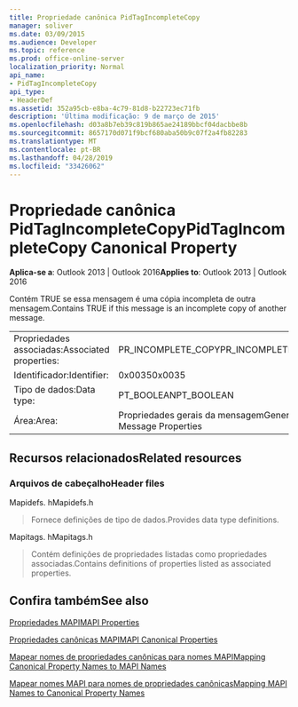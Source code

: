```yaml
---
title: Propriedade canônica PidTagIncompleteCopy
manager: soliver
ms.date: 03/09/2015
ms.audience: Developer
ms.topic: reference
ms.prod: office-online-server
localization_priority: Normal
api_name:
- PidTagIncompleteCopy
api_type:
- HeaderDef
ms.assetid: 352a95cb-e8ba-4c79-81d8-b22723ec71fb
description: 'Última modificação: 9 de março de 2015'
ms.openlocfilehash: d03a8b7eb39c819b865ae24189bbcf04dacbbe8b
ms.sourcegitcommit: 8657170d071f9bcf680aba50b9c07f2a4fb82283
ms.translationtype: MT
ms.contentlocale: pt-BR
ms.lasthandoff: 04/28/2019
ms.locfileid: "33426062"
---
```

# <a name="pidtagincompletecopy-canonical-property"></a><span data-ttu-id="a8f92-103">Propriedade canônica PidTagIncompleteCopy</span><span class="sxs-lookup"><span data-stu-id="a8f92-103">PidTagIncompleteCopy Canonical Property</span></span>

  
  
<span data-ttu-id="a8f92-104">**Aplica-se a**: Outlook 2013 | Outlook 2016</span><span class="sxs-lookup"><span data-stu-id="a8f92-104">**Applies to**: Outlook 2013 | Outlook 2016</span></span> 
  
<span data-ttu-id="a8f92-105">Contém TRUE se essa mensagem é uma cópia incompleta de outra mensagem.</span><span class="sxs-lookup"><span data-stu-id="a8f92-105">Contains TRUE if this message is an incomplete copy of another message.</span></span>
  
|||
|:-----|:-----|
|<span data-ttu-id="a8f92-106">Propriedades associadas:</span><span class="sxs-lookup"><span data-stu-id="a8f92-106">Associated properties:</span></span>  <br/> |<span data-ttu-id="a8f92-107">PR_INCOMPLETE_COPY</span><span class="sxs-lookup"><span data-stu-id="a8f92-107">PR_INCOMPLETE_COPY</span></span>  <br/> |
|<span data-ttu-id="a8f92-108">Identificador:</span><span class="sxs-lookup"><span data-stu-id="a8f92-108">Identifier:</span></span>  <br/> |<span data-ttu-id="a8f92-109">0x0035</span><span class="sxs-lookup"><span data-stu-id="a8f92-109">0x0035</span></span>  <br/> |
|<span data-ttu-id="a8f92-110">Tipo de dados:</span><span class="sxs-lookup"><span data-stu-id="a8f92-110">Data type:</span></span>  <br/> |<span data-ttu-id="a8f92-111">PT_BOOLEAN</span><span class="sxs-lookup"><span data-stu-id="a8f92-111">PT_BOOLEAN</span></span>  <br/> |
|<span data-ttu-id="a8f92-112">Área:</span><span class="sxs-lookup"><span data-stu-id="a8f92-112">Area:</span></span>  <br/> |<span data-ttu-id="a8f92-113">Propriedades gerais da mensagem</span><span class="sxs-lookup"><span data-stu-id="a8f92-113">General Message Properties</span></span>  <br/> |
   
## <a name="related-resources"></a><span data-ttu-id="a8f92-114">Recursos relacionados</span><span class="sxs-lookup"><span data-stu-id="a8f92-114">Related resources</span></span>

### <a name="header-files"></a><span data-ttu-id="a8f92-115">Arquivos de cabeçalho</span><span class="sxs-lookup"><span data-stu-id="a8f92-115">Header files</span></span>

<span data-ttu-id="a8f92-116">Mapidefs. h</span><span class="sxs-lookup"><span data-stu-id="a8f92-116">Mapidefs.h</span></span>
  
> <span data-ttu-id="a8f92-117">Fornece definições de tipo de dados.</span><span class="sxs-lookup"><span data-stu-id="a8f92-117">Provides data type definitions.</span></span>
    
<span data-ttu-id="a8f92-118">Mapitags. h</span><span class="sxs-lookup"><span data-stu-id="a8f92-118">Mapitags.h</span></span>
  
> <span data-ttu-id="a8f92-119">Contém definições de propriedades listadas como propriedades associadas.</span><span class="sxs-lookup"><span data-stu-id="a8f92-119">Contains definitions of properties listed as associated properties.</span></span>
    
## <a name="see-also"></a><span data-ttu-id="a8f92-120">Confira também</span><span class="sxs-lookup"><span data-stu-id="a8f92-120">See also</span></span>



[<span data-ttu-id="a8f92-121">Propriedades MAPI</span><span class="sxs-lookup"><span data-stu-id="a8f92-121">MAPI Properties</span></span>](mapi-properties.md)
  
[<span data-ttu-id="a8f92-122">Propriedades canônicas MAPI</span><span class="sxs-lookup"><span data-stu-id="a8f92-122">MAPI Canonical Properties</span></span>](mapi-canonical-properties.md)
  
[<span data-ttu-id="a8f92-123">Mapear nomes de propriedades canônicas para nomes MAPI</span><span class="sxs-lookup"><span data-stu-id="a8f92-123">Mapping Canonical Property Names to MAPI Names</span></span>](mapping-canonical-property-names-to-mapi-names.md)
  
[<span data-ttu-id="a8f92-124">Mapear nomes MAPI para nomes de propriedades canônicas</span><span class="sxs-lookup"><span data-stu-id="a8f92-124">Mapping MAPI Names to Canonical Property Names</span></span>](mapping-mapi-names-to-canonical-property-names.md)

